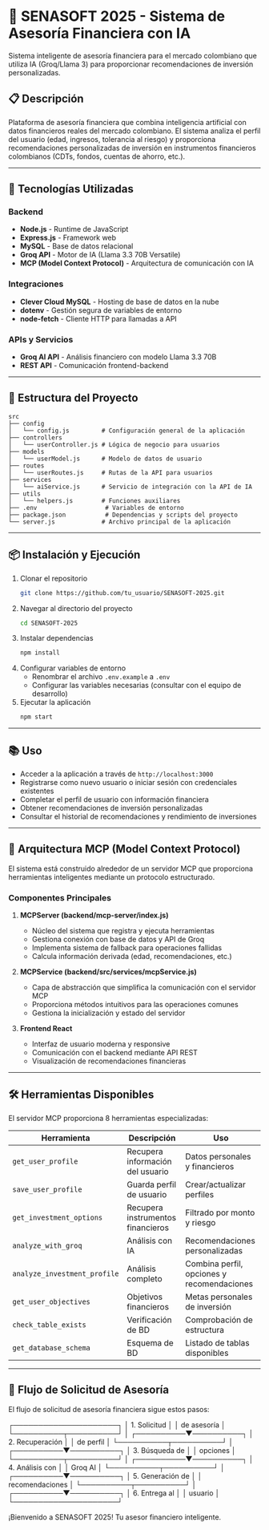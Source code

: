 # 🏦 SENASOFT 2025 - Sistema de Asesoría Financiera con IA

Sistema inteligente de asesoría financiera para el mercado colombiano que utiliza IA (Groq/Llama 3) para proporcionar recomendaciones de inversión personalizadas.

## 📋 Descripción

Plataforma de asesoría financiera que combina inteligencia artificial con datos financieros reales del mercado colombiano. El sistema analiza el perfil del usuario (edad, ingresos, tolerancia al riesgo) y proporciona recomendaciones personalizadas de inversión en instrumentos financieros colombianos (CDTs, fondos, cuentas de ahorro, etc.).

---

## 🚀 Tecnologías Utilizadas

### Backend
- **Node.js** - Runtime de JavaScript
- **Express.js** - Framework web
- **MySQL** - Base de datos relacional
- **Groq API** - Motor de IA (Llama 3.3 70B Versatile)
- **MCP (Model Context Protocol)** - Arquitectura de comunicación con IA

### Integraciones
- **Clever Cloud MySQL** - Hosting de base de datos en la nube
- **dotenv** - Gestión segura de variables de entorno
- **node-fetch** - Cliente HTTP para llamadas a API

### APIs y Servicios
- **Groq AI API** - Análisis financiero con modelo Llama 3.3 70B
- **REST API** - Comunicación frontend-backend

---

## 📁 Estructura del Proyecto

```
src
├── config
│   └── config.js         # Configuración general de la aplicación
├── controllers
│   └── userController.js # Lógica de negocio para usuarios
├── models
│   └── userModel.js      # Modelo de datos de usuario
├── routes
│   └── userRoutes.js     # Rutas de la API para usuarios
├── services
│   └── aiService.js      # Servicio de integración con la API de IA
├── utils
│   └── helpers.js        # Funciones auxiliares
├── .env                   # Variables de entorno
├── package.json           # Dependencias y scripts del proyecto
└── server.js             # Archivo principal de la aplicación
```

---

## 📦 Instalación y Ejecución

1. Clonar el repositorio
   ```bash
   git clone https://github.com/tu_usuario/SENASOFT-2025.git
   ```
2. Navegar al directorio del proyecto
   ```bash
   cd SENASOFT-2025
   ```
3. Instalar dependencias
   ```bash
   npm install
   ```
4. Configurar variables de entorno
   - Renombrar el archivo `.env.example` a `.env`
   - Configurar las variables necesarias (consultar con el equipo de desarrollo)
5. Ejecutar la aplicación
   ```bash
   npm start
   ```

---

## 📚 Uso

- Acceder a la aplicación a través de `http://localhost:3000`
- Registrarse como nuevo usuario o iniciar sesión con credenciales existentes
- Completar el perfil de usuario con información financiera
- Obtener recomendaciones de inversión personalizadas
- Consultar el historial de recomendaciones y rendimiento de inversiones


---

## 🧠 Arquitectura MCP (Model Context Protocol)

El sistema está construido alrededor de un servidor MCP que proporciona herramientas inteligentes mediante un protocolo estructurado.

### Componentes Principales

1. **MCPServer (backend/mcp-server/index.js)**
   - Núcleo del sistema que registra y ejecuta herramientas
   - Gestiona conexión con base de datos y API de Groq
   - Implementa sistema de fallback para operaciones fallidas
   - Calcula información derivada (edad, recomendaciones, etc.)

2. **MCPService (backend/src/services/mcpService.js)**
   - Capa de abstracción que simplifica la comunicación con el servidor MCP
   - Proporciona métodos intuitivos para las operaciones comunes
   - Gestiona la inicialización y estado del servidor

3. **Frontend React**
   - Interfaz de usuario moderna y responsive
   - Comunicación con el backend mediante API REST
   - Visualización de recomendaciones financieras

---

## 🛠️ Herramientas Disponibles

El servidor MCP proporciona 8 herramientas especializadas:

| Herramienta | Descripción | Uso |
|-------------|-------------|-----|
| `get_user_profile` | Recupera información del usuario | Datos personales y financieros |
| `save_user_profile` | Guarda perfil de usuario | Crear/actualizar perfiles |
| `get_investment_options` | Recupera instrumentos financieros | Filtrado por monto y riesgo |
| `analyze_with_groq` | Análisis con IA | Recomendaciones personalizadas |
| `analyze_investment_profile` | Análisis completo | Combina perfil, opciones y recomendaciones |
| `get_user_objectives` | Objetivos financieros | Metas personales de inversión |
| `check_table_exists` | Verificación de BD | Comprobación de estructura |
| `get_database_schema` | Esquema de BD | Listado de tablas disponibles |

---

## 🔄 Flujo de Solicitud de Asesoría

El flujo de solicitud de asesoría financiera sigue estos pasos:

┌─────────────────────┐
│ 1. Solicitud        │
│    de asesoría      │
└──────────┬──────────┘
           │
┌──────────▼──────────┐
│ 2. Recuperación     │
│    de perfil        │
└──────────┬──────────┘
           │
┌──────────▼──────────┐
│ 3. Búsqueda de      │
│    opciones         │
└──────────┬──────────┘
           │
┌──────────▼──────────┐
│ 4. Análisis con     │
│    Groq AI          │
└──────────┬──────────┘
           │
┌──────────▼──────────┐
│ 5. Generación de    │
│    recomendaciones  │
└──────────┬──────────┘
           │
┌──────────▼──────────┐
│ 6. Entrega al       │
│    usuario          │
└─────────────────────┘

¡Bienvenido a SENASOFT 2025! Tu asesor financiero inteligente.